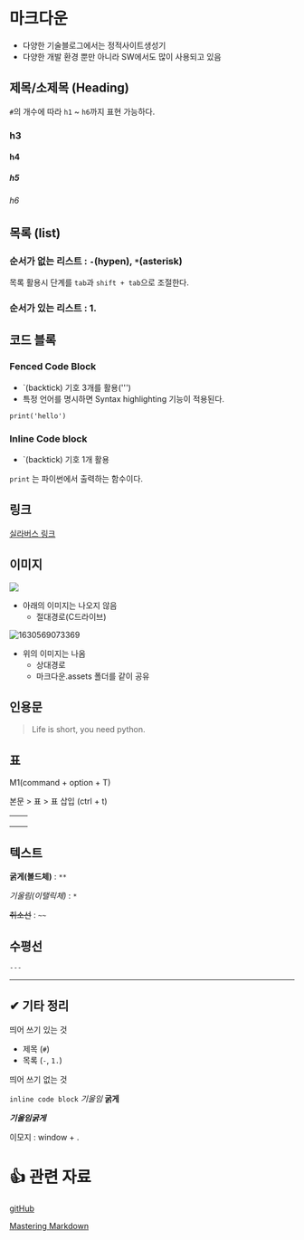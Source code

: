 # 마크다운

- 다양한 기술블로그에서는 정적사이트생성기
- 다양한 개발 환경 뿐만 아니라 SW에서도 많이 사용되고 있음

## 제목/소제목 (Heading)

`#`의 개수에 따라 `h1` ~ `h6`까지 표현 가능하다.

### h3

#### h4

##### h5

###### h6

## 목록 (list)

### 순서가 없는 리스트 : `-`(hypen), `*`(asterisk)

목록 활용시 단계를 `tab`과 `shift + tab`으로 조절한다.

### 순서가 있는 리스트 : 1.

## 코드 블록

### Fenced Code Block

- `(backtick) 기호 3개를 활용(''')
- 특정 언어를 명시하면 Syntax highlighting 기능이 적용된다.

```
print('hello')
```

### Inline Code block

- `(backtick) 기호 1개 활용

`print` 는 파이썬에서 출력하는 함수이다.

## 링크

[실라버스 링크](https://syllaverse.com/)

## 이미지

![](C:\Users\.png)

- 아래의 이미지는 나오지 않음
  - 절대경로(C드라이브)

![1630569073369](https://user-images.githubusercontent.com/108647801/177896908-446b9092-4f80-4c50-b1f8-febb8c9873c3.jpeg)

- 위의 이미지는 나옴
  - 상대경로
  - 마크다운.assets 폴더를 같이 공유


## 인용문

> Life is short, you need python.

## 표

M1(command + option + T)

본문 > 표 > 표 삽입 (ctrl + t)

|      |      |
| ---- | ---- |
|      |      |
|      |      |
|      |      |

## 텍스트

**굵게(볼드체)** : `**`

*기울림(이탤릭체)* : `*`

~~취소선~~ : `~~`

## 수평선

```
---
```

------

## ✔ 기타 정리

띄어 쓰기 있는 것

- 제목 (`#`)
- 목록 (`-`, `1.`)

띄어 쓰기 없는 것

`inline code block` *기울임* **굵게**

***기울임굵게***

이모지 : window + .



# 👍 관련 자료

[gitHub](https://github.github.com/gfm/)

[Mastering Markdown](https://guides.github.com/features/mastering-markdown/)
